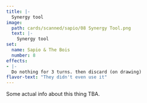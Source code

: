 ```yaml
---
title: |-
  Synergy tool
image: 
  path: cards/scanned/sapio/08 Synergy Tool.png
  text: |-
    Synergy tool
set:
  name: Sapio & The Bois
  number: 8
effects: 
- |-
  Do nothing for 3 turns. then discard (on drawing)
flavor-text: "They didn't even use it"
---
```

Some actual info about this thing TBA.
